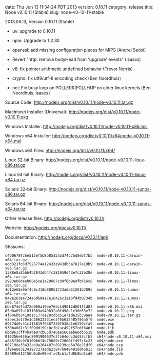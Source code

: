 date: Thu Jun 13 11:34:24 PDT 2013
version: 0.10.11
category: release
title: Node v0.10.11 (Stable)
slug: node-v0-10-11-stable

2013.06.13, Version 0.10.11 (Stable)

* uv: upgrade to 0.10.11

* npm: Upgrade to 1.2.30

* openssl: add missing configuration pieces for MIPS (Andrei Sedoi)

* Revert "http: remove bodyHead from 'upgrade' events" (isaacs)

* v8: fix pointer arithmetic undefined behavior (Trevor Norris)

* crypto: fix utf8/utf-8 encoding check (Ben Noordhuis)

* net: Fix busy loop on POLLERR|POLLHUP on older linux kernels (Ben Noordhuis, isaacs)



Source Code: http://nodejs.org/dist/v0.10.11/node-v0.10.11.tar.gz

Macintosh Installer (Universal): http://nodejs.org/dist/v0.10.11/node-v0.10.11.pkg

Windows Installer: http://nodejs.org/dist/v0.10.11/node-v0.10.11-x86.msi

Windows x64 Installer: http://nodejs.org/dist/v0.10.11/x64/node-v0.10.11-x64.msi

Windows x64 Files: http://nodejs.org/dist/v0.10.11/x64/

Linux 32-bit Binary: http://nodejs.org/dist/v0.10.11/node-v0.10.11-linux-x86.tar.gz

Linux 64-bit Binary: http://nodejs.org/dist/v0.10.11/node-v0.10.11-linux-x64.tar.gz

Solaris 32-bit Binary: http://nodejs.org/dist/v0.10.11/node-v0.10.11-sunos-x86.tar.gz

Solaris 64-bit Binary: http://nodejs.org/dist/v0.10.11/node-v0.10.11-sunos-x64.tar.gz

Other release files: http://nodejs.org/dist/v0.10.11/

Website: http://nodejs.org/docs/v0.10.11/

Documentation: http://nodejs.org/docs/v0.10.11/api/

Shasums:

```
c460678436e513ef5b8b8513abd74c75d8ebf7bb  node-v0.10.11-darwin-x64.tar.gz
edd321fc6d7525774a12433e943db3a7817a19b9  node-v0.10.11-darwin-x86.tar.gz
1388e8a2b6b4b2043db4fc382959d43e7c32e28e  node-v0.10.11-linux-x64.tar.gz
2923e08deeb08a5ce1a29607c00f8b8e4fbd16c8  node-v0.10.11-linux-x86.tar.gz
4d12e60a9bf4c9c418d88951733a6a51201b789d  node-v0.10.11-sunos-x64.tar.gz
842e283ea724a6d69a17e18426c32e6fd4b0734b  node-v0.10.11-sunos-x86.tar.gz
bbc874e7ad72d980a19ee76dc1d9012d801f1d8f  node-v0.10.11-x86.msi
05d0a697a183f809a949832a0fd98e1e30d53e72  node-v0.10.11.pkg
4f646bb3418d1c177ce28cdbc61e71de35b38aea  node-v0.10.11.tar.gz
e2eec3e170e1d26622231ee3f0b632485756a5f0  node.exe
8957dd0c31c115819f9387250f038a1e6259cfa9  node.exp
930ba687c31f09dd199c0cfb2ac492f57c0f640f  node.lib
6bd963cff4baba07cb05d7e6aa566aebe8db5519  node.pdb
016356e656ac8091900637e3fb64ddc3dd53cfb5  x64/node-v0.10.11-x64.msi
a845f30c9f0100b6f4d79080c72068ff497c5c23  x64/node.exe
00719da33432ae9a264407c89239ce5a76e21df0  x64/node.exp
1f96e883134197c27aada23847b049491dd46b13  x64/node.lib
83989e612f56b0a8e90e4fad8cb1a7d8b0bdfcd0  x64/node.pdb
```
